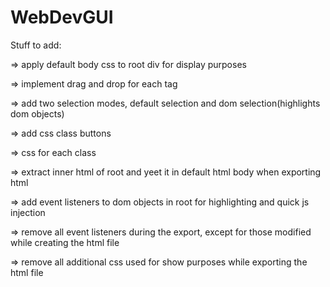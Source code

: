 # WebDevGUI

Stuff to add:

=> apply default body css to root div for display purposes

=> implement drag and drop for each tag

=> add two selection modes, default selection and dom selection(highlights dom objects)

=> add css class buttons

=> css for each class

=> extract inner html of root and yeet it in default html body when exporting html

=> add event listeners to dom objects in root for highlighting and quick js injection

=> remove all event listeners during the export, except for those modified while creating the html file 

=> remove all additional css used for show purposes while exporting the html file

